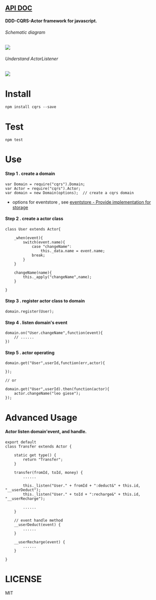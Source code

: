 [API DOC](http://liangzeng.github.io/cqrs/api/index.html)
---------------------------------------------------------

#### DDD-CQRS-Actor framework for javascript.

###### Schematic diagram
![](https://raw.githubusercontent.com/leogiese/cqrs/master/img.png)

###### Understand ActorListener
![](https://raw.githubusercontent.com/leogiese/cqrs/master/img2.png)

Install
=======

    npm install cqrs --save

Test
====

    npm test

Use
===

#### Step 1 . create a domain

    var Domain = require("cqrs").Domain;
    var Actor = require("cqrs").Actor;
    var domain = new Domain(options);  // create a cqrs domain

+ options for eventstore , see [eventstore - Provide implementation for storage](https://github.com/adrai/node-eventstore#provide-implementation-for-storage)


#### Step 2 . create a actor class


    class User extends Actor{

        _when(event){
            switch(event.name){
                case "changeName":
                    this._data.name = event.name;
                break;
            }
        }

        changeName(name){
            this._apply("changeName",name);
        }

    }

#### Step 3 . register actor class to domain

    domain.register(User);

#### Step 4 . listen domain's event

    domain.on("User.changeName",function(event){
        // ......
    })

#### Step 5 . actor operating

    domain.get("User",userId,function(err,actor){

    });

    // or

    domain.get("User",userId).then(function(actor){
        actor.changeName("leo giese");
    });


Advanced Usage
==============

#### Actor listen domain'event, and handle.

    export default
    class Transfer extends Actor {

        static get type() {
            return "Transfer";
        }

        transfer(fromId, toId, money) {
            ......

            this._listen("User." + fromId + ":deduct&" + this.id, "__userDeduct");
            this._listen("User." + toId + ":recharge&" + this.id, "__userRecharge");

            ......
        }

        // event handle method
        __userDeduct(event) {
            ......
        }

        __userRecharge(event) {
            ......
        }

    }


LICENSE
=======
MIT